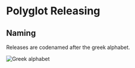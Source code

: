 # Polyglot Releasing

## Naming
Releases are codenamed after the greek alphabet.

![Greek alphabet](https://www.ancient-symbols.com/wp-content/uploads/2020/04/greekalphabet1.jpg)